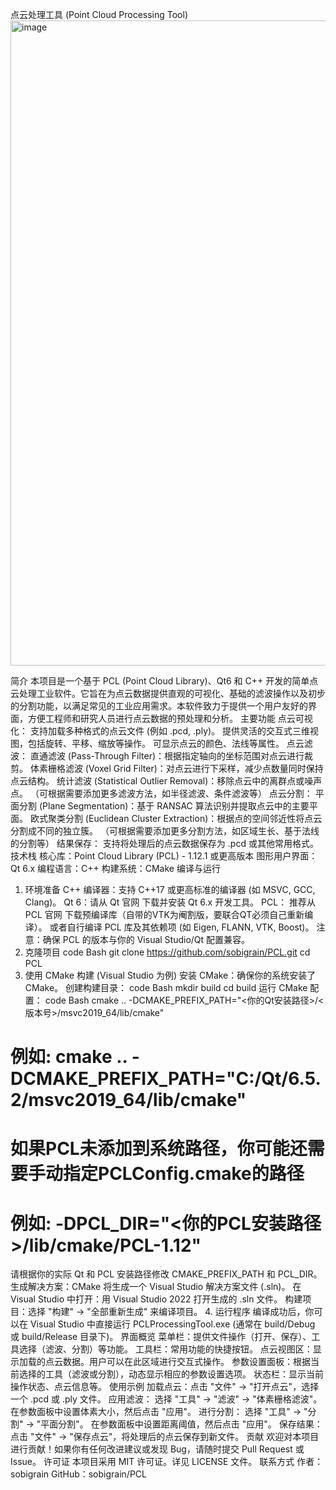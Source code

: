点云处理工具 (Point Cloud Processing Tool)
<img width="1920" height="1032" alt="image" src="https://github.com/user-attachments/assets/bf9c56f0-4d30-46c7-ab6a-d34047a5109b" />

简介
本项目是一个基于 PCL (Point Cloud Library)、Qt6 和 C++ 开发的简单点云处理工业软件。它旨在为点云数据提供直观的可视化、基础的滤波操作以及初步的分割功能，以满足常见的工业应用需求。本软件致力于提供一个用户友好的界面，方便工程师和研究人员进行点云数据的预处理和分析。
主要功能
点云可视化：
支持加载多种格式的点云文件 (例如 .pcd, .ply)。
提供灵活的交互式三维视图，包括旋转、平移、缩放等操作。
可显示点云的颜色、法线等属性。
点云滤波：
    直通滤波 (Pass-Through Filter)：根据指定轴向的坐标范围对点云进行裁剪。
    体素栅格滤波 (Voxel Grid Filter)：对点云进行下采样，减少点数量同时保持点云结构。
    统计滤波 (Statistical Outlier Removal)：移除点云中的离群点或噪声点。
    （可根据需要添加更多滤波方法，如半径滤波、条件滤波等）
点云分割：
    平面分割 (Plane Segmentation)：基于 RANSAC 算法识别并提取点云中的主要平面。
    欧式聚类分割 (Euclidean Cluster Extraction)：根据点的空间邻近性将点云分割成不同的独立簇。
    （可根据需要添加更多分割方法，如区域生长、基于法线的分割等）
结果保存：
    支持将处理后的点云数据保存为 .pcd 或其他常用格式。
技术栈
    核心库：Point Cloud Library (PCL) - 1.12.1 或更高版本
    图形用户界面：Qt 6.x
    编程语言：C++
    构建系统：CMake
编译与运行
1. 环境准备
    C++ 编译器：支持 C++17 或更高标准的编译器 (如 MSVC, GCC, Clang)。
    Qt 6：请从 Qt 官网 下载并安装 Qt 6.x 开发工具。
    PCL：
      推荐从 PCL 官网 下载预编译库（自带的VTK为阉割版，要联合QT必须自己重新编译）。
      或者自行编译 PCL 库及其依赖项 (如 Eigen, FLANN, VTK, Boost)。
      注意：确保 PCL 的版本与你的 Visual Studio/Qt 配置兼容。
3. 克隆项目
code
Bash
git clone https://github.com/sobigrain/PCL.git
cd PCL
4. 使用 CMake 构建 (Visual Studio 为例)
安装 CMake：确保你的系统安装了 CMake。
创建构建目录：
code
Bash
mkdir build
cd build
运行 CMake 配置：
code
Bash
cmake .. -DCMAKE_PREFIX_PATH="<你的Qt安装路径>/<版本号>/msvc2019_64/lib/cmake"
# 例如: cmake .. -DCMAKE_PREFIX_PATH="C:/Qt/6.5.2/msvc2019_64/lib/cmake"
# 如果PCL未添加到系统路径，你可能还需要手动指定PCLConfig.cmake的路径
# 例如: -DPCL_DIR="<你的PCL安装路径>/lib/cmake/PCL-1.12"
请根据你的实际 Qt 和 PCL 安装路径修改 CMAKE_PREFIX_PATH 和 PCL_DIR。
生成解决方案：CMake 将生成一个 Visual Studio 解决方案文件 (.sln)。
在 Visual Studio 中打开：用 Visual Studio 2022 打开生成的 .sln 文件。
构建项目：选择 "构建" -> "全部重新生成" 来编译项目。
4. 运行程序
编译成功后，你可以在 Visual Studio 中直接运行 PCLProcessingTool.exe (通常在 build/Debug 或 build/Release 目录下)。
界面概览
菜单栏：提供文件操作（打开、保存）、工具选择（滤波、分割）等功能。
工具栏：常用功能的快捷按钮。
点云视图区：显示加载的点云数据。用户可以在此区域进行交互式操作。
参数设置面板：根据当前选择的工具（滤波或分割），动态显示相应的参数设置选项。
状态栏：显示当前操作状态、点云信息等。
使用示例
加载点云：点击 "文件" -> "打开点云"，选择一个 .pcd 或 .ply 文件。
应用滤波：
选择 "工具" -> "滤波" -> "体素栅格滤波"。
在参数面板中设置体素大小，然后点击 "应用"。
进行分割：
选择 "工具" -> "分割" -> "平面分割"。
在参数面板中设置距离阈值，然后点击 "应用"。
保存结果：点击 "文件" -> "保存点云"，将处理后的点云保存到新文件。
贡献
欢迎对本项目进行贡献！如果你有任何改进建议或发现 Bug，请随时提交 Pull Request 或 Issue。
许可证
本项目采用 MIT 许可证。详见 LICENSE 文件。
联系方式
作者：sobigrain
GitHub：sobigrain/PCL
